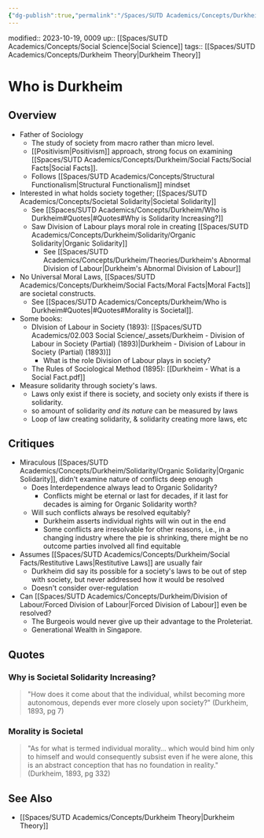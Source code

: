 ```yaml
---
{"dg-publish":true,"permalink":"/Spaces/SUTD Academics/Concepts/Durkheim/Who is Durkheim/","tags":["created/2023/Oct"]}
---
```


modified:: 2023-10-19, 0009
up:: [[Spaces/SUTD Academics/Concepts/Social Science\|Social Science]]
tags:: [[Spaces/SUTD Academics/Concepts/Durkheim Theory\|Durkheim Theory]]

# Who is Durkheim

## Overview

- Father of Sociology
	- The study of society from macro rather than micro level.
	- [[Positivism\|Positivism]] approach, strong focus on examining [[Spaces/SUTD Academics/Concepts/Durkheim/Social Facts/Social Facts\|Social Facts]].
	- Follows [[Spaces/SUTD Academics/Concepts/Structural Functionalism\|Structural Functionalism]] mindset
- Interested in what holds society together; [[Spaces/SUTD Academics/Concepts/Societal Solidarity\|Societal Solidarity]]
	- See [[Spaces/SUTD Academics/Concepts/Durkheim/Who is Durkheim#Quotes\|#Quotes#Why is Solidarity Increasing?]]
	- Saw Division of Labour plays moral role in creating [[Spaces/SUTD Academics/Concepts/Durkheim/Solidarity/Organic Solidarity\|Organic Solidarity]]
		- See [[Spaces/SUTD Academics/Concepts/Durkheim/Theories/Durkheim's Abnormal Division of Labour\|Durkheim's Abnormal Division of Labour]]
- No Universal Moral Laws, [[Spaces/SUTD Academics/Concepts/Durkheim/Social Facts/Moral Facts\|Moral Facts]] are societal constructs.
	- See [[Spaces/SUTD Academics/Concepts/Durkheim/Who is Durkheim#Quotes\|#Quotes#Morality is Societal]].
- Some books:
	- DIvision of Labour in Society (1893): [[Spaces/SUTD Academics/02.003 Social Science/_assets/Durkheim - Division of Labour in Society (Partial) (1893)\|Durkheim - Division of Labour in Society (Partial) (1893)]]
		- What is the role Division of Labour plays in society?
	- The Rules of Sociological Method (1895): [[Durkheim - What is a Social Fact.pdf]]
 - Measure solidarity through society's laws.
	- Laws only exist if there is society, and society only exists if there is solidarity.
	- so amount of solidarity _and its nature_ can be measured by laws
	- Loop of law creating solidarity, & solidarity creating more laws, etc

## Critiques

- Miraculous [[Spaces/SUTD Academics/Concepts/Durkheim/Solidarity/Organic Solidarity\|Organic Solidarity]], didn't examine nature of conflicts deep enough
	- Does Interdependence always lead to Organic Solidarity?
		- Conflicts might be eternal or last for decades, if it last for decades is aiming for Organic Solidarity worth?
	- Will such conflicts always be resolved equitably?
		- Durkheim asserts individual rights will win out in the end
		- Some conflicts are irresolvable for other reasons, i.e., in a changing industry where the pie is shrinking, there might be no outcome parties involved all find equitable
- Assumes [[Spaces/SUTD Academics/Concepts/Durkheim/Social Facts/Restitutive Laws\|Restitutive Laws]] are usually fair
	- Durkheim did say its possible for a society's laws to be out of step with society, but never addressed how it would be resolved
	- Doesn't consider over-regulation
- Can [[Spaces/SUTD Academics/Concepts/Durkheim/Division of Labour/Forced Division of Labour\|Forced Division of Labour]] even be resolved?
	- The Burgeois would never give up their advantage to the Proleteriat.
	- Generational Wealth in Singapore.

## Quotes

### Why is Societal Solidarity Increasing?

> "How does it come about that the individual, whilst becoming more autonomous, depends ever more closely upon society?" (Durkheim, 1893, pg 7)

### Morality is Societal

> "As for what is termed individual morality… which would bind him only to himself and would consequently subsist even if he were alone, this is an abstract conception that has no foundation in reality." (Durkheim, 1893, pg 332)

## See Also

- [[Spaces/SUTD Academics/Concepts/Durkheim Theory\|Durkheim Theory]]
